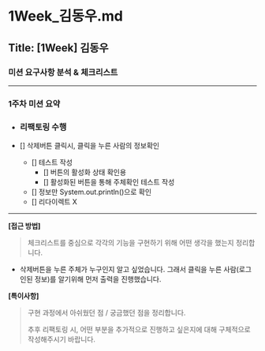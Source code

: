 # 1Week_김동우.md

## Title: [1Week] 김동우

### 미션 요구사항 분석 & 체크리스트

---

### 1주차 미션 요약

- ### 리팩토링 수행

- [] 삭제버튼 클릭시, 클릭을 누른 사람의 정보확인
    - [] 테스트 작성
        - [] 버튼의 활성화 상태 확인용
        - [] 활성화된 버튼을 통해 주체확인 테스트 작성
    - [] 정보만 System.out.println()으로 확인
    - [] 리다이렉트 X

---

**[접근 방법]**

> 체크리스트를 중심으로 각각의 기능을 구현하기 위해 어떤 생각을 했는지 정리합니다.

- 삭제버튼을 누른 주체가 누구인지 알고 싶었습니다. 그래서 클릭을 누른 사람(로그인된 정보)를 알기위해 먼저 출력을 진행했습니다.

**[특이사항]**

> 구현 과정에서 아쉬웠던 점 / 궁금했던 점을 정리합니다.<br>
>
> 추후 리팩토링 시, 어떤 부분을 추가적으로 진행하고 싶은지에 대해 구체적으로 작성해주시기 바랍니다.




